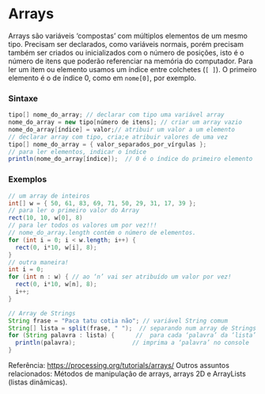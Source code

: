 # Arrays

Arrays são variáveis ‘compostas’ com múltiplos elementos de um mesmo tipo. Precisam ser declarados, como variáveis normais, porém precisam também ser criados ou inicializados com o número de posições, isto é o número de itens que poderão referenciar na memória do computador. Para ler um item ou elemento usamos um índice entre colchetes (`[ ]`). O primeiro elemento é o de índice 0, como em `nome[0]`, por exemplo.

### Sintaxe

```java
tipo[] nome_do_array; // declarar com tipo uma variável array
nome_do_array = new tipo[número de itens]; // criar um array vazio
nome_do_array[índice] = valor;// atribuir um valor a um elemento
// declarar array com tipo, cria;e atribuir valores de uma vez
tipo[] nome_do_array = { valor_separados_por_vírgulas }; 
// para ler elementos, indicar o índice
println(nome_do_array[índice]);  // 0 é o índice do primeiro elemento
```

### Exemplos

```java
// um array de inteiros
int[] w = { 50, 61, 83, 69, 71, 50, 29, 31, 17, 39 };
// para ler o primeiro valor do Array
rect(10, 10, w[0], 8)
// para ler todos os valores um por vez!!!
// nome_do_array.length contém o número de elementos.
for (int i = 0; i < w.length; i++) {
  rect(0, i*10, w[i], 8);
}
// outra maneira! 
int i = 0;
for (int n : w) { // ao ‘n’ vai ser atribuído um valor por vez! 
  rect(0, i*10, w[n], 8);
  i++;
}

// Array de Strings
String frase = "Paca tatu cotia não"; // variável String comum
String[] lista = split(frase, " ");  // separando num array de Strings chamado ‘lista’
for (String palavra : lista) {      //  para cada ‘palavra’ da ‘lista’
  println(palavra);                // imprima a ‘palavra’ no console
}
```

Referência: https://processing.org/tutorials/arrays/
Outros assuntos relacionados:
Métodos de manipulação de arrays, arrays 2D e ArrayLists (listas dinâmicas).
